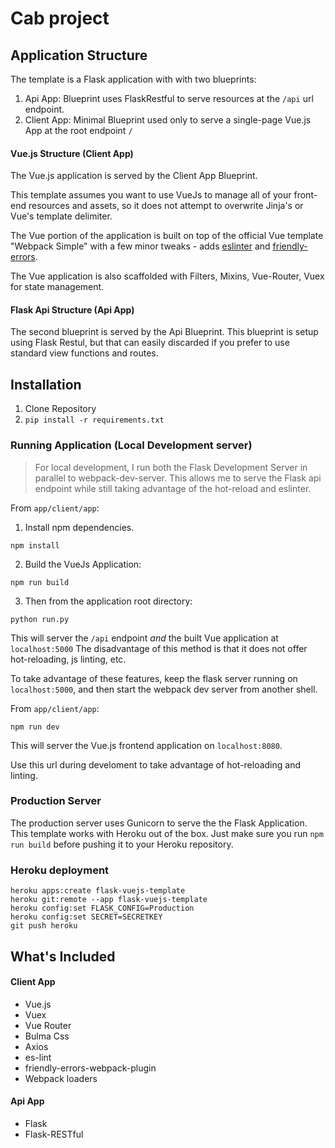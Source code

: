 # Cab project

## Application Structure


The template is a Flask application with with two blueprints:

1. Api App: Blueprint uses FlaskRestful to serve resources at the `/api` url endpoint.
2. Client App: Minimal Blueprint used only to serve a single-page Vue.js App at the root endpoint `/`


#### Vue.js Structure (Client App)

The Vue.js application is served by the Client App Blueprint.

This template assumes you want to use VueJs to manage all of your front-end resources and assets,
so it does not attempt to overwrite Jinja's or Vue's template delimiter.

The Vue portion of the application is built on top of the official Vue template "Webpack Simple" with a few minor tweaks -
adds [eslinter](https://www.npmjs.com/package/eslinter) and [friendly-errors](https://www.npmjs.com/package/friendly-errors-webpack-plugin).

The Vue application is also scaffolded with Filters, Mixins, Vue-Router, Vuex for state management.

#### Flask Api Structure (Api App)

The second blueprint is served by the Api Blueprint.
This blueprint is setup using Flask Restul, but that can easily discarded if you prefer to use standard view functions and routes.


## Installation

1. Clone Repository
2. `pip install -r requirements.txt`


### Running Application (Local Development server)

> For local development, I run both the Flask Development Server in parallel to webpack-dev-server.
This allows me to serve the Flask api endpoint while still taking advantage of the hot-reload and eslinter.

From `app/client/app`:

1. Install npm dependencies.

`npm install`

2. Build the VueJs Application:

`npm run build`

3. Then from the application root directory:

`python run.py`

This will server the `/api` endpoint _and_ the built Vue application at `localhost:5000`
The disadvantage of this method is that it does not offer hot-reloading, js linting, etc.

To take advantage of these features, keep the flask server running on `localhost:5000`, and then start the webpack dev server from another shell.

From `app/client/app`:

`npm run dev`

This will server the Vue.js frontend application on `localhost:8080`.

Use this url during develoment to take advantage of hot-reloading and linting.

### Production Server

The production server uses Gunicorn to serve the the Flask Application.
This template works with Heroku out of the box. Just make sure you run `npm run build`
before pushing it to your Heroku repository.


### Heroku deployment

```
heroku apps:create flask-vuejs-template
heroku git:remote --app flask-vuejs-template
heroku config:set FLASK_CONFIG=Production
heroku config:set SECRET=SECRETKEY
git push heroku
```

## What's Included

#### Client App
* Vue.js
* Vuex
* Vue Router
* Bulma Css
* Axios
* es-lint
* friendly-errors-webpack-plugin
* Webpack loaders

#### Api App
* Flask
* Flask-RESTful
